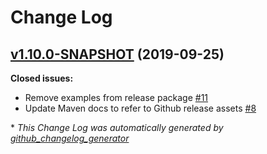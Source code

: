# Change Log

## [v1.10.0-SNAPSHOT](https://github.com/NASA-PDS-Incubator/transform/tree/v1.10.0-SNAPSHOT) (2019-09-25)

**Closed issues:**

- Remove examples from release package [\#11](https://github.com/NASA-PDS-Incubator/transform/issues/11)
- Update Maven docs to refer to Github release assets [\#8](https://github.com/NASA-PDS-Incubator/transform/issues/8)



\* *This Change Log was automatically generated by [github_changelog_generator](https://github.com/skywinder/Github-Changelog-Generator)*